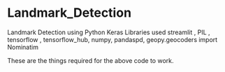 
# Landmark_Detection

Landmark Detection using Python Keras
Libraries used
streamlit ,
PIL ,
tensorflow ,
tensorflow_hub,
numpy,
pandaspd,
geopy.geocoders import Nominatim

These are the things required for the above code to work.
